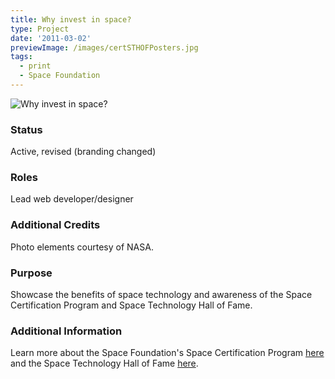 ```yaml
---
title: Why invest in space?
type: Project
date: '2011-03-02'
previewImage: /images/certSTHOFPosters.jpg
tags:
  - print
  - Space Foundation
---
```

![Why invest in space?](/images/certSTHOFTop.jpg)

### Status

Active, revised (branding changed)

### Roles

Lead web developer/designer

### Additional Credits

Photo elements courtesy of NASA.

### Purpose

Showcase the benefits of space technology and awareness of the Space Certification Program and Space Technology Hall of Fame.

### Additional Information

Learn more about the Space Foundation's Space Certification Program [here](https://spacefoundation.org/programs/space-certification) and the Space Technology Hall of Fame [here](https://spacefoundation.org/programs/space-technology-hall-fame).
